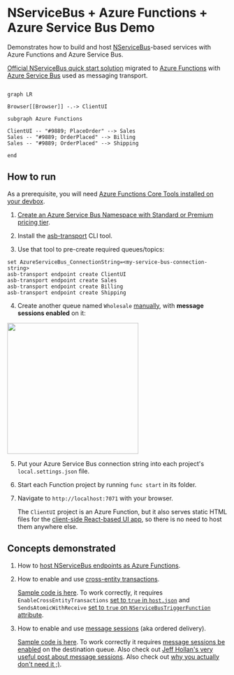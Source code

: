 # NServiceBus + Azure Functions + Azure Service Bus Demo

Demonstrates how to build and host [NServiceBus](https://docs.particular.net/get-started/)-based services with Azure Functions and Azure Service Bus. 

[Official NServiceBus quick start solution](https://docs.particular.net/tutorials/quickstart/) migrated to [Azure Functions](https://learn.microsoft.com/en-us/azure/azure-functions/functions-overview) with [Azure Service Bus](https://learn.microsoft.com/en-us/azure/service-bus-messaging/service-bus-messaging-overview) used as messaging transport.

```mermaid

graph LR

Browser[[Browser]] -.-> ClientUI

subgraph Azure Functions

ClientUI -- "#9889; PlaceOrder" --> Sales
Sales -- "#9889; OrderPlaced" --> Billing
Sales -- "#9889; OrderPlaced" --> Shipping

end

```


## How to run

As a prerequisite, you will need [Azure Functions Core Tools installed on your devbox](https://learn.microsoft.com/en-us/azure/azure-functions/functions-run-local#install-the-azure-functions-core-tools).

1. [Create an Azure Service Bus Namespace with Standard or Premium pricing tier](https://learn.microsoft.com/en-us/azure/service-bus-messaging/service-bus-quickstart-portal#create-a-namespace-in-the-azure-portal).

2. Install the [asb-transport](https://docs.particular.net/transports/azure-service-bus/operational-scripting) CLI tool.

3. Use that tool to pre-create required queues/topics:
```
set AzureServiceBus_ConnectionString=<my-service-bus-connection-string>
asb-transport endpoint create ClientUI
asb-transport endpoint create Sales
asb-transport endpoint create Billing
asb-transport endpoint create Shipping
```

4. Create another queue named `Wholesale` [manually](https://learn.microsoft.com/en-us/azure/service-bus-messaging/service-bus-quickstart-portal#create-a-queue-in-the-azure-portal), with **message sessions enabled** on it:

<img width="300px" src="https://user-images.githubusercontent.com/5447190/226625040-2d670206-cf03-45d9-b72d-7c06f52eee3a.png"/>

5. Put your Azure Service Bus connection string into each project's `local.settings.json` file.

6. Start each Function project by running `func start` in its folder.

7. Navigate to `http://localhost:7071` with your browser.

    The `ClientUI` project is an Azure Function, but it also serves static HTML files for the [client-side React-based UI app](https://github.com/scale-tone/nservicebus-azure-functions-demo/tree/master/ClientUI-React), so there is no need to host them anywhere else.

## Concepts demonstrated

1. How to [host NServiceBus endpoints as Azure Functions](https://docs.particular.net/nservicebus/hosting/azure-functions-service-bus/).

2. How to enable and use [cross-entity transactions](https://github.com/Azure/azure-sdk-for-net/blob/main/sdk/servicebus/Azure.Messaging.ServiceBus/samples/Sample06_Transactions.md).

    [Sample code is here](https://github.com/scale-tone/nservicebus-azure-functions-demo/blob/master/Sales/TestTransactionsHandler.cs#L14). 
    To work correctly, it requires `EnableCrossEntityTransactions` [set to `true` in `host.json`](https://github.com/scale-tone/nservicebus-azure-functions-demo/blob/master/Sales/host.json#L6) and `SendsAtomicWithReceive` [set to `true` on `NServiceBusTriggerFunction` attribute](https://github.com/scale-tone/nservicebus-azure-functions-demo/blob/master/Sales/Startup.cs#L9).

3. How to enable and use [message sessions](https://learn.microsoft.com/en-us/azure/service-bus-messaging/message-sessions) (aka ordered delivery).

    [Sample code is here](https://github.com/scale-tone/nservicebus-azure-functions-demo/blob/master/ClientUI/Functions.cs#L111). To work correctly it requires [message sessions be enabled](https://learn.microsoft.com/en-us/azure/service-bus-messaging/enable-message-sessions) on the destination queue.
    Also check out [Jeff Hollan's very useful post about message sessions](https://dev.to/azure/ordered-queue-processing-in-azure-functions-4h6c).
    Also check out [why you actually don't need it ;)](https://particular.net/blog/you-dont-need-ordered-delivery).

